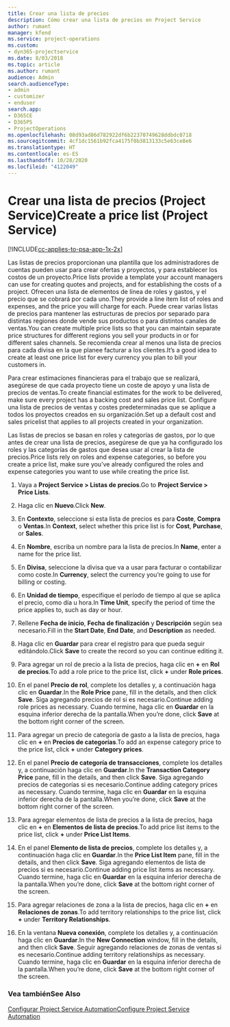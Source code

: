 ```yaml
---
title: Crear una lista de precios
description: Cómo crear una lista de precios en Project Service
author: rumant
manager: kfend
ms.service: project-operations
ms.custom:
- dyn365-projectservice
ms.date: 8/03/2018
ms.topic: article
ms.author: rumant
audience: Admin
search.audienceType:
- admin
- customizer
- enduser
search.app:
- D365CE
- D365PS
- ProjectOperations
ms.openlocfilehash: 08d93ad86d782922df6b22370749628ddbdc0718
ms.sourcegitcommit: 4cf1dc1561b92fca4175f0b3813133c5e63ce8e6
ms.translationtype: HT
ms.contentlocale: es-ES
ms.lasthandoff: 10/28/2020
ms.locfileid: "4122049"
---
```

# <a name="create-a-price-list-project-service"></a><span data-ttu-id="64be9-103">Crear una lista de precios (Project Service)</span><span class="sxs-lookup"><span data-stu-id="64be9-103">Create a price list (Project Service)</span></span>

[!INCLUDE[cc-applies-to-psa-app-1x-2x](../includes/cc-applies-to-psa-app-1x-2x.md)]

<span data-ttu-id="64be9-104">Las listas de precios proporcionan una plantilla que los administradores de cuentas pueden usar para crear ofertas y proyectos, y para establecer los costos de un proyecto.</span><span class="sxs-lookup"><span data-stu-id="64be9-104">Price lists provide a template your account managers can use for creating quotes and projects, and for establishing the costs of a project.</span></span> <span data-ttu-id="64be9-105">Ofrecen una lista de elementos de línea de roles y gastos, y el precio que se cobrará por cada uno.</span><span class="sxs-lookup"><span data-stu-id="64be9-105">They provide a line item list of roles and expenses, and the price you will charge for each.</span></span> <span data-ttu-id="64be9-106">Puede crear varias listas de precios para mantener las estructuras de precios por separado para distintas regiones donde vende sus productos o para distintos canales de ventas.</span><span class="sxs-lookup"><span data-stu-id="64be9-106">You can create multiple price lists so that you can maintain separate price structures for different regions you sell your products in or for different sales channels.</span></span> <span data-ttu-id="64be9-107">Se recomienda crear al menos una lista de precios para cada divisa en la que planee facturar a los clientes.</span><span class="sxs-lookup"><span data-stu-id="64be9-107">It’s a good idea to create at least one price list for every currency you plan to bill your customers in.</span></span>  
  
<span data-ttu-id="64be9-108">Para crear estimaciones financieras para el trabajo que se realizará, asegúrese de que cada proyecto tiene un coste de apoyo y una lista de precios de ventas.</span><span class="sxs-lookup"><span data-stu-id="64be9-108">To create financial estimates for the work to be delivered, make sure every project has a backing cost and sales price list.</span></span> <span data-ttu-id="64be9-109">Configure una lista de precios de ventas y costes predeterminadas que se aplique a todos los proyectos creados en su organización.</span><span class="sxs-lookup"><span data-stu-id="64be9-109">Set up a default cost and sales pricelist that applies to all projects created in your organization.</span></span>  
  
<span data-ttu-id="64be9-110">Las listas de precios se basan en roles y categorías de gastos, por lo que antes de crear una lista de precios, asegúrese de que ya ha configurado los roles y las categorías de gastos que desea usar al crear la lista de precios.</span><span class="sxs-lookup"><span data-stu-id="64be9-110">Price lists rely on roles and expense categories, so before you create a price list, make sure you’ve already configured the roles and expense categories you want to use while creating the price list.</span></span>  
  
1.  <span data-ttu-id="64be9-111">Vaya a **Project Service > Listas de precios**.</span><span class="sxs-lookup"><span data-stu-id="64be9-111">Go to **Project Service > Price Lists**.</span></span>  
  
2.  <span data-ttu-id="64be9-112">Haga clic en **Nuevo**.</span><span class="sxs-lookup"><span data-stu-id="64be9-112">Click **New**.</span></span>  
  
3.  <span data-ttu-id="64be9-113">En **Contexto**, seleccione si esta lista de precios es para **Coste**, **Compra** o **Ventas**.</span><span class="sxs-lookup"><span data-stu-id="64be9-113">In **Context**, select whether this price list is for **Cost**, **Purchase**, or **Sales**.</span></span>  
  
4.  <span data-ttu-id="64be9-114">En **Nombre**, escriba un nombre para la lista de precios.</span><span class="sxs-lookup"><span data-stu-id="64be9-114">In **Name**, enter a name for the price list.</span></span>  
  
5.  <span data-ttu-id="64be9-115">En **Divisa**, seleccione la divisa que va a usar para facturar o contabilizar como coste.</span><span class="sxs-lookup"><span data-stu-id="64be9-115">In **Currency**, select the currency you’re going to use for billing or costing.</span></span>  
  
6.  <span data-ttu-id="64be9-116">En **Unidad de tiempo**, especifique el período de tiempo al que se aplica el precio, como día u hora.</span><span class="sxs-lookup"><span data-stu-id="64be9-116">In **Time Unit**, specify the period of time the price applies to, such as day or hour.</span></span>  
  
7.  <span data-ttu-id="64be9-117">Rellene **Fecha de inicio**, **Fecha de finalización** y **Descripción** según sea necesario.</span><span class="sxs-lookup"><span data-stu-id="64be9-117">Fill in the **Start Date**, **End Date**, and **Description** as needed.</span></span>  
  
8.  <span data-ttu-id="64be9-118">Haga clic en **Guardar** para crear el registro para que pueda seguir editándolo.</span><span class="sxs-lookup"><span data-stu-id="64be9-118">Click **Save** to create the record so you can continue editing it.</span></span>  
  
9. <span data-ttu-id="64be9-119">Para agregar un rol de precio a la lista de precios, haga clic en **+** en **Rol de precios**.</span><span class="sxs-lookup"><span data-stu-id="64be9-119">To add a role price to the price list, click **+** under **Role prices**.</span></span>  
  
10. <span data-ttu-id="64be9-120">En el panel **Precio de rol**, complete los detalles y, a continuación haga clic en **Guardar**.</span><span class="sxs-lookup"><span data-stu-id="64be9-120">In the **Role Price** pane, fill in the details, and then click **Save**.</span></span> <span data-ttu-id="64be9-121">Siga agregando precios de rol si es necesario.</span><span class="sxs-lookup"><span data-stu-id="64be9-121">Continue adding role prices as necessary.</span></span> <span data-ttu-id="64be9-122">Cuando termine, haga clic en **Guardar** en la esquina inferior derecha de la pantalla.</span><span class="sxs-lookup"><span data-stu-id="64be9-122">When you’re done, click **Save** at the bottom right corner of the screen.</span></span>  
  
11. <span data-ttu-id="64be9-123">Para agregar un precio de categoría de gasto a la lista de precios, haga clic en **+** en **Precios de categorías**.</span><span class="sxs-lookup"><span data-stu-id="64be9-123">To add an expense category price to the price list, click **+** under **Category prices**.</span></span>  
  
12. <span data-ttu-id="64be9-124">En el panel **Precio de categoría de transacciones**, complete los detalles y, a continuación haga clic en **Guardar**.</span><span class="sxs-lookup"><span data-stu-id="64be9-124">In the **Transaction Category Price** pane, fill in the details, and then click **Save**.</span></span> <span data-ttu-id="64be9-125">Siga agregando precios de categorías si es necesario.</span><span class="sxs-lookup"><span data-stu-id="64be9-125">Continue adding category prices as necessary.</span></span> <span data-ttu-id="64be9-126">Cuando termine, haga clic en **Guardar** en la esquina inferior derecha de la pantalla.</span><span class="sxs-lookup"><span data-stu-id="64be9-126">When you’re done, click **Save** at the bottom right corner of the screen.</span></span>  
  
13. <span data-ttu-id="64be9-127">Para agregar elementos de lista de precios a la lista de precios, haga clic en **+** en **Elementos de lista de precios**.</span><span class="sxs-lookup"><span data-stu-id="64be9-127">To add price list items to the price list, click **+** under **Price List Items**.</span></span>  
  
14. <span data-ttu-id="64be9-128">En el panel **Elemento de lista de precios**, complete los detalles y, a continuación haga clic en **Guardar**.</span><span class="sxs-lookup"><span data-stu-id="64be9-128">In the **Price List Item** pane, fill in the details, and then click **Save**.</span></span> <span data-ttu-id="64be9-129">Siga agregando elementos de lista de precios si es necesario.</span><span class="sxs-lookup"><span data-stu-id="64be9-129">Continue adding price list items as necessary.</span></span> <span data-ttu-id="64be9-130">Cuando termine, haga clic en **Guardar** en la esquina inferior derecha de la pantalla.</span><span class="sxs-lookup"><span data-stu-id="64be9-130">When you’re done, click **Save** at the bottom right corner of the screen.</span></span>  
  
15. <span data-ttu-id="64be9-131">Para agregar relaciones de zona a la lista de precios, haga clic en **+** en **Relaciones de zonas**.</span><span class="sxs-lookup"><span data-stu-id="64be9-131">To add territory relationships to the price list, click **+** under **Territory Relationships**.</span></span>  
  
16. <span data-ttu-id="64be9-132">En la ventana **Nueva conexión**, complete los detalles y, a continuación haga clic en **Guardar**.</span><span class="sxs-lookup"><span data-stu-id="64be9-132">In the **New Connection** window, fill in the details, and then click **Save**.</span></span> <span data-ttu-id="64be9-133">Seguir agregando relaciones de zonas de ventas si es necesario.</span><span class="sxs-lookup"><span data-stu-id="64be9-133">Continue adding territory relationships as necessary.</span></span> <span data-ttu-id="64be9-134">Cuando termine, haga clic en **Guardar** en la esquina inferior derecha de la pantalla.</span><span class="sxs-lookup"><span data-stu-id="64be9-134">When you’re done, click **Save** at the bottom right corner of the screen.</span></span>  
  
### <a name="see-also"></a><span data-ttu-id="64be9-135">Vea también</span><span class="sxs-lookup"><span data-stu-id="64be9-135">See Also</span></span>  
 [<span data-ttu-id="64be9-136">Configurar Project Service Automation</span><span class="sxs-lookup"><span data-stu-id="64be9-136">Configure Project Service Automation</span></span>](../psa/configure.md)
